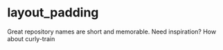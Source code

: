 # layout_padding
Great repository names are short and memorable. Need inspiration? How about curly-train
